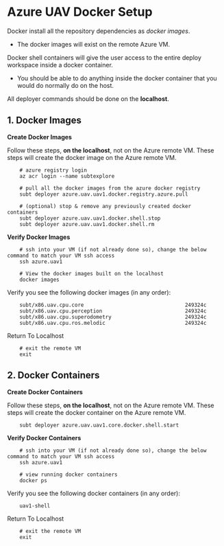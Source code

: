 # Azure UAV Docker Setup

Docker install all the repository dependencies as *docker images*.

- The docker images will exist on the remote Azure VM.

Docker shell containers will give the user access to the entire deploy workspace inside a docker container.

- You should be able to do anything inside the docker container that you would do normally do on the host.

All deployer commands should be done on the **localhost**.

## 1. Docker Images

**Create Docker Images**

Follow these steps, **on the localhost**, not on the Azure remote VM. These steps will create the docker image on the Azure remote VM.

        # azure registry login
        az acr login --name subtexplore

        # pull all the docker images from the azure docker registry
        subt deployer azure.uav.uav1.docker.registry.azure.pull

        # (optional) stop & remove any previously created docker containers
        subt deployer azure.uav.uav1.docker.shell.stop
        subt deployer azure.uav.uav1.docker.shell.rm

**Verify Docker Images**

        # ssh into your VM (if not already done so), change the below command to match your VM ssh access
        ssh azure.uav1

        # View the docker images built on the localhost
        docker images

Verify you see the following docker images (in any order):

        subt/x86.uav.cpu.core                                 249324c
        subt/x86.uav.cpu.perception                           249324c
        subt/x86.uav.cpu.superodometry                        249324c
        subt/x86.uav.cpu.ros.melodic                          249324c

Return To Localhost

        # exit the remote VM
        exit

## 2. Docker Containers

**Create Docker Containers**

Follow these steps, **on the localhost**, not on the Azure remote VM. These steps will create the docker container on the Azure remote VM.

        subt deployer azure.uav.uav1.core.docker.shell.start

**Verify Docker Containers**

        # ssh into your VM (if not already done so), change the below command to match your VM ssh access
        ssh azure.uav1

        # view running docker containers
        docker ps

Verify you see the following docker containers (in any order):

        uav1-shell

Return To Localhost

        # exit the remote VM
        exit
